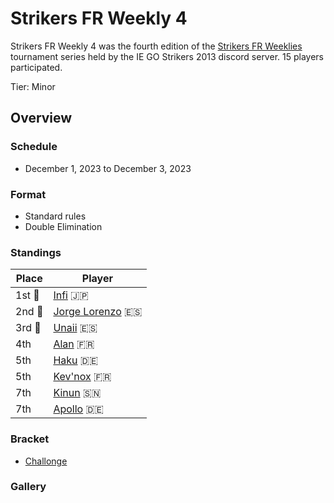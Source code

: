 # Strikers FR Weekly 4

Strikers FR Weekly 4 was the fourth edition of the [Strikers FR Weeklies](weeklymain.md) tournament series held by the IE GO Strikers 2013 discord server.
15 players participated.

Tier: Minor

## Overview

### Schedule
- December 1, 2023 to December 3, 2023

### Format
- Standard rules
- Double Elimination

### Standings

|Place|Player|
|-|-|
|1st :1st_place_medal:|[Infi](../../players/japanese/infi.md) :jp:|
|2nd :2nd_place_medal:|[Jorge Lorenzo](../../players/spanish/jorge.md) :es:|
|3rd :3rd_place_medal:|[Unaii](../../players/spanish/unaii.md) :es:|
|4th|[Alan](../../players/french/alan.md) :fr:|
|5th|[Haku](../../players/german/haku.md) :de:|
|5th|[Kev'nox](../../players/french/kevnox.md) :fr:|
|7th|[Kinun](../../players/senegalese/kinun.md) :senegal:|
|7th|[Apollo](../../players/german/apollo.md) :de:|

### Bracket
- [Challonge](https://challonge.com/InastWeekly4)

### Gallery